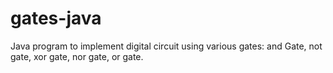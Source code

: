 # gates-java
Java program to implement digital circuit using various gates: and Gate, not gate, xor gate, nor gate, or gate. 
